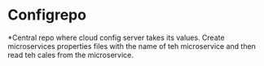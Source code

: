 # Configrepo
*Central repo where cloud config server takes its values. Create microservices properties files with the name of teh microservice and then read teh cales from the microservice.
